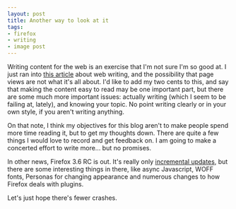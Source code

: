 ```yaml
---
layout: post
title: Another way to look at it
tags:
- firefox
- writing
- image post
---
```

<p>Writing content for the web is an exercise that I'm not sure I'm so good at. I just ran into <a href="http://www.usabilitypost.com/2009/12/08/make-it-difficult-to-read/">this article</a> about web writing, and the possibility that page views are not what it's all about. I'd like to add my two cents to this, and say that making the content easy to read may be one important part, but there are some much more important issues: actually writing (which I seem to be failing at, lately), and knowing your topic. No point writing clearly or in your own style, if you aren't writing anything.</p>

<p>On that note, I think my objectives for this blog aren't to make people spend more time reading it, but to get my thoughts down. There are quite a few things I would love to record and get feedback on. I am going to make a concerted effort to write more... but no promises.</p>

<p>In other news, Firefox 3.6 RC is out. It's really only <a href="http://www.mozilla.com/en-US/firefox/3.6rc1/releasenotes/">incremental updates</a>, but there are some interesting things in there, like async Javascript, WOFF fonts, Personas for changing appearance and numerous changes to how Firefox deals with plugins.</p>

<p>Let's just hope there's fewer crashes.</p>

